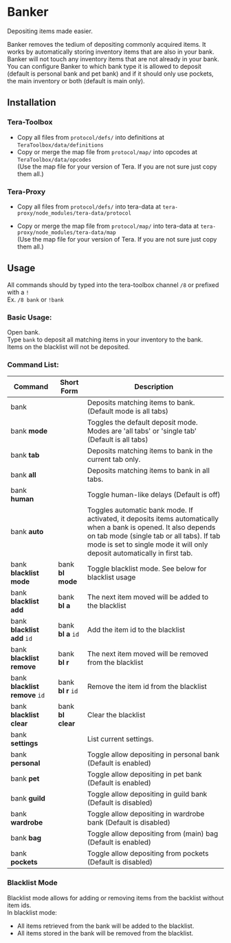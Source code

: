 # Banker

Depositing items made easier.

Banker removes the tedium of depositing commonly acquired items. It works by automatically storing inventory items that are also in your bank. Banker will not touch any inventory items that are not already in your bank. You can configure Banker to which bank type it is allowed to deposit (default is personal bank and pet bank) and if it should only use pockets, the main inventory or both (default is main only).

## Installation

### Tera-Toolbox

- Copy all files from `protocol/defs/` into definitions at `TeraToolbox/data/definitions`
- Copy or merge the map file from `protocol/map/` into opcodes at `TeraToolbox/data/opcodes`<br>
  (Use the map file for your version of Tera. If you are not sure just copy them all.)

### Tera-Proxy

- Copy all files from `protocol/defs/` into tera-data at `tera-proxy/node_modules/tera-data/protocol`

- Copy or merge the map file from `protocol/map/` into tera-data at `tera-proxy/node_modules/tera-data/map`<br>
  (Use the map file for your version of Tera. If you are not sure just copy them all.)

## Usage

All commands should by typed into the tera-toolbox channel `/8` or prefixed with a `!`<br>
Ex. `/8 bank` or `!bank`

### Basic Usage:

Open bank.<br>
Type `bank` to deposit all matching items in your inventory to the bank.<br>
Items on the blacklist will not be deposited.

### Command List:

Command                        | Short Form         | Description
------------------------------ | ------------------ | ------------------------------------------------------------------------------------------------------------------------------------------------------------------------------------------------------------------------------------------
bank                           |                    | Deposits matching items to bank. (Default mode is all tabs)
bank **mode**                  |                    | Toggles the default deposit mode. Modes are 'all tabs' or 'single tab' (Default is all tabs)
bank **tab**                   |                    | Deposits matching items to bank in the current tab only.
bank **all**                   |                    | Deposits matching items to bank in all tabs.
bank **human**                 |                    | Toggle human-like delays (Default is off)
bank **auto**                  |                    | Toggles automatic bank mode. If activated, it deposits items automatically when a bank is opened. It also depends on tab mode (single tab or all tabs). If tab mode is set to single mode it will only deposit automatically in first tab.
bank **blacklist mode**        | bank **bl mode**   | Toggle blacklist mode. See below for blacklist usage
bank **blacklist add**         | bank **bl a**      | The next item moved will be added to the blacklist
bank **blacklist add** `id`    | bank **bl a** `id` | Add the item id to the blacklist
bank **blacklist remove**      | bank **bl r**      | The next item moved will be removed from the blacklist
bank **blacklist remove** `id` | bank **bl r** `id` | Remove the item id from the blacklist
bank **blacklist clear**       | bank **bl clear**  | Clear the blacklist
bank **settings**              |                    | List current settings.
bank **personal**              |                    | Toggle allow depositing in personal bank (Default is enabled)
bank **pet**                   |                    | Toggle allow depositing in pet bank (Default is enabled)
bank **guild**                 |                    | Toggle allow depositing in guild bank (Default is disabled)
bank **wardrobe**              |                    | Toggle allow depositing in wardrobe bank (Default is disabled)
bank **bag**                   |                    | Toggle allow depositing from (main) bag (Default is enabled)
bank **pockets**               |                    | Toggle allow depositing from pockets (Default is disabled)

### Blacklist Mode

Blacklist mode allows for adding or removing items from the backlist without item ids.<br>
In blacklist mode:

- All items retrieved from the bank will be added to the blacklist.
- All items stored in the bank will be removed from the blacklist.
